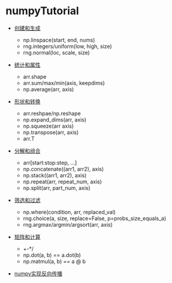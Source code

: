 # numpyTutorial

- [创建和生成](https://github.com/MorvanLi/numpyTutorial/blob/main/np1_%E5%88%9B%E5%BB%BA%E5%92%8C%E7%94%9F%E6%88%90.ipynb)
  - np.linspace(start, end, nums)
  - rng.integers/uniform(low, high, size)
  - rng.normal(loc, scale, size)
- [统计和属性](https://github.com/MorvanLi/numpyTutorial/blob/main/np2_%E7%BB%9F%E8%AE%A1%E5%92%8C%E5%B1%9E%E6%80%A7.ipynb)
  - arr.shape
  -  arr.sum/max/min(axis, keepdims)
  - np.average(arr, axis)
- [形状和转换](https://github.com/MorvanLi/numpyTutorial/blob/main/np3_%E5%BD%A2%E7%8A%B6%E5%92%8C%E8%BD%AC%E6%8D%A2.ipynb)
  - arr.reshpae/np.reshape
  - np.expand_dims(arr, axis)
  - np.squeeze(arr axis)
  - np.transpose(arr, axis)
  - arr.T
- [分解和组合](https://github.com/MorvanLi/numpyTutorial/blob/main/np4_%E5%88%86%E8%A7%A3%E5%92%8C%E7%BB%84%E5%90%88.ipynb)
  - arr[start:stop:step, ...]
  - np.concatenate((arr1, arr2), axis)
  - np.stack((arr1, arr2), axis)
  - np.repeat(arr, repeat_num, axis)
  - np.split(arr, part_num, axis)
- [筛选和过滤](https://github.com/MorvanLi/numpyTutorial/blob/main/np5_%E7%AD%9B%E9%80%89%E5%92%8C%E8%BF%87%E6%BB%A4.ipynb)
  - np.where(condition, arr, replaced_val)
  - rng.choice(a, size, replace=False, p=probs_size_equals_a)
  - rng.argmax/argmin/argsort(arr, axis)
- [矩阵和计算](https://github.com/MorvanLi/numpyTutorial/blob/main/np6_%E7%9F%A9%E9%98%B5%E5%92%8C%E8%AE%A1%E7%AE%97.ipynb)
  - +-*/
  - np.dot(a, b) == a.dot(b)
  - np.matmul(a, b) == a @ b

- [numpy实现反向传播](https://github.com/MorvanLi/numpyTutorial/blob/main/np7_%E5%8F%8D%E5%90%91%E4%BC%A0%E6%92%AD.ipynb)